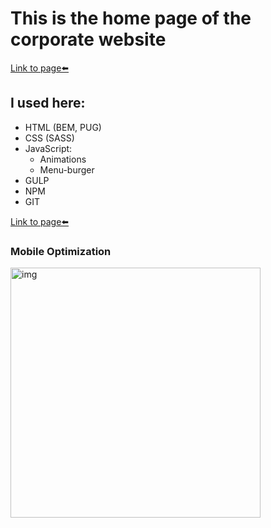 # This is the home page of the corporate website
[Link to page⬅️][link]
## I used here:
* HTML (BEM, PUG)
* CSS (SASS)
* JavaScript:
	* Animations
	* Menu-burger
* GULP
* NPM
* GIT

[Link to page⬅️][link]

### Mobile Optimization
<img src="img/page-speed.jpg" alt="img" style="height: 400px;">

[link]: https://steterik.github.io/buildingControl
